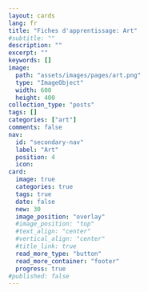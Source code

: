 ```yaml
---
layout: cards
lang: fr
title: "Fiches d'apprentissage: Art"
#subtitle: ""
description: ""
excerpt: ""
keywords: []
image:
  path: "assets/images/pages/art.png"
  type: "ImageObject"
  width: 600
  height: 400
collection_type: "posts"
tags: []
categories: ["art"]
comments: false
nav:
  id: "secondary-nav"
  label: "Art"
  position: 4
  icon:
card:
  image: true
  categories: true
  tags: true
  date: false
  new: 30
  image_position: "overlay"
  #image_position: "top"
  #text_align: "center"
  #vertical_align: "center"
  #title_link: true
  read_more_type: "button"
  read_more_container: "footer"
  progress: true
#published: false
---
```

